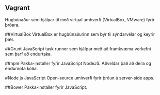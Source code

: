## Vagrant
Hugbúnaður sem hjálpar til með virtual umhverfi (VirtualBox, VMware) fyrir þróara.

##VirtualBox
VirtualBox er hugbúnaðurinn sem býr til sýndarvélar og keyrir þær.

##Grunt
JavaScript task runner sem hjálpar með að framkvæma verkefni sem þarf að endurtaka.

##npm
Pakka-installer fyrir JavaScript NodeJS. Aðveldar það að deila og endurnota kóða.

#Node.js
JavaScript Open-source umhverfi fyrir þróun á server-side apps.

##Bower
Pakka-installer fyrir JavaScript.
